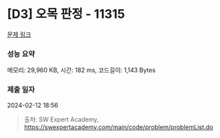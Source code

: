 # [D3] 오목 판정 - 11315 

[문제 링크](https://swexpertacademy.com/main/code/problem/problemDetail.do?contestProbId=AXaSUPYqPYMDFASQ) 

### 성능 요약

메모리: 29,960 KB, 시간: 182 ms, 코드길이: 1,143 Bytes

### 제출 일자

2024-02-12 18:56



> 출처: SW Expert Academy, https://swexpertacademy.com/main/code/problem/problemList.do